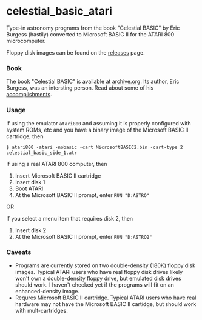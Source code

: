 # celestial_basic_atari
Type-in astronomy programs from the book "Celestial BASIC" by Eric Burgess (hastily) converted to Microsoft BASIC II for the ATARI 800 microcomputer.

Floppy disk images can be found on the [releases](https://github.com/michaelsternberg/celestial_basic_atari/releases/tag/v0.0.1-alpha) page.

### Book
The book "Celestial BASIC" is available at [archive.org](https://archive.org/details/Celestial_Basic_alt). Its author, Eric Burgess, was an intersting person. Read about some of his [accomplishments](https://web.archive.org/web/20201115090733/http://www.mikeoates.org/astro-history/burgess.htm).

### Usage

If using the emulator `atari800` and assuming it is properly configured with system ROMs, etc and you have a binary image of the Microsoft BASIC II cartridge, then

```
$ atari800 -atari -nobasic -cart MicrosoftBASIC2.bin -cart-type 2 celestial_basic_side_1.atr
```

If using a real ATARI 800 computer, then

 1. Insert Microsoft BASIC II cartridge
 1. Insert disk 1
 1. Boot ATARI
 1. At the Microsoft BASIC II prompt, enter `RUN "D:ASTRO"`
 
 OR
 
 If you select a menu item that requires disk 2, then
 1. Insert disk 2
 1. At the Microsoft BASIC II prompt, enter `RUN "D:ASTRO2"`
 
### Caveats
  * Programs are currently stored on two double-density (180K) floppy disk images. Typical ATARI users who have real floppy disk drives likely won't own a double-density floppy drive, but emulated disk drives should work. I haven't checked yet if the programs will fit on an enhanced-density image.
  * Requres Microsoft BASIC II cartridge. Typical ATARI users who have real hardware may not have the Microsoft BASIC II cartidge, but should work with mult-cartridges.
